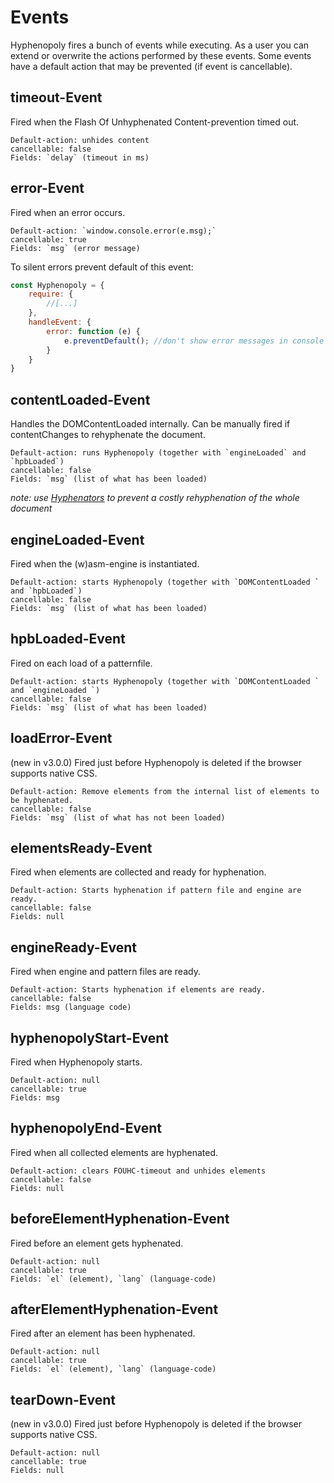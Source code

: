 # Events
Hyphenopoly fires a bunch of events while executing. As a user you can extend or overwrite the actions performed by these events.
Some events have a default action that may be prevented (if event is cancellable).

## timeout-Event
Fired when the Flash Of Unhyphenated Content-prevention timed out.

````
Default-action: unhides content
cancellable: false
Fields: `delay` (timeout in ms)
````

## error-Event
Fired when an error occurs.

````
Default-action: `window.console.error(e.msg);`
cancellable: true
Fields: `msg` (error message)
````

To silent errors prevent default of this event:

````javascript
const Hyphenopoly = {
    require: {
        //[...]
    },
    handleEvent: {
        error: function (e) {
            e.preventDefault(); //don't show error messages in console
        }
    }
}
````

## contentLoaded-Event
Handles the DOMContentLoaded internally.
Can be manually fired if contentChanges to rehyphenate the document.

````
Default-action: runs Hyphenopoly (together with `engineLoaded` and `hpbLoaded`)
cancellable: false
Fields: `msg` (list of what has been loaded)
````

_note: use [Hyphenators](./Hyphenators) to prevent a costly rehyphenation of the whole document_

## engineLoaded-Event
Fired when the (w)asm-engine is instantiated.

````
Default-action: starts Hyphenopoly (together with `DOMContentLoaded ` and `hpbLoaded`)
cancellable: false
Fields: `msg` (list of what has been loaded)
````

## hpbLoaded-Event
Fired on each load of a patternfile.

````
Default-action: starts Hyphenopoly (together with `DOMContentLoaded ` and `engineLoaded `)
cancellable: false
Fields: `msg` (list of what has been loaded)
````

## loadError-Event
(new in v3.0.0)
Fired just before Hyphenopoly is deleted if the browser supports native CSS.

````
Default-action: Remove elements from the internal list of elements to be hyphenated.
cancellable: false
Fields: `msg` (list of what has not been loaded)
````

## elementsReady-Event
Fired when elements are collected and ready for hyphenation.

````
Default-action: Starts hyphenation if pattern file and engine are ready.
cancellable: false
Fields: null
````

## engineReady-Event
Fired when engine and pattern files are ready.

````
Default-action: Starts hyphenation if elements are ready.
cancellable: false
Fields: msg (language code)
````

## hyphenopolyStart-Event
Fired when Hyphenopoly starts.

````
Default-action: null
cancellable: true
Fields: msg
````

## hyphenopolyEnd-Event
Fired when all collected elements are hyphenated.

````
Default-action: clears FOUHC-timeout and unhides elements
cancellable: false
Fields: null
````

## beforeElementHyphenation-Event
Fired before an element gets hyphenated.

````
Default-action: null
cancellable: true
Fields: `el` (element), `lang` (language-code)
````

## afterElementHyphenation-Event
Fired after an element has been hyphenated.

````
Default-action: null
cancellable: true
Fields: `el` (element), `lang` (language-code)
````

## tearDown-Event
(new in v3.0.0)
Fired just before Hyphenopoly is deleted if the browser supports native CSS.

````
Default-action: null
cancellable: true
Fields: null
````